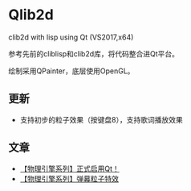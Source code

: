 # Qlib2d

clib2d with lisp using Qt (VS2017,x64)

参考先前的cliblisp和clib2d库，将代码整合进Qt平台。

绘制采用QPainter，底层使用OpenGL。

## 更新

- 支持初步的粒子效果（按键盘8），支持歌词播放效果

## 文章

- [【物理引擎系列】正式启用Qt！](https://zhuanlan.zhihu.com/p/48410758)
- [【物理引擎系列】弹幕粒子特效](https://zhuanlan.zhihu.com/p/48533229)